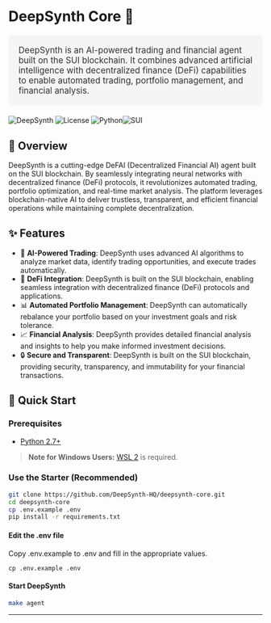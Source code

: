 # DeepSynth Core 🤖

<div style="color: #333; font-size: 1.2em; background-color: #f5f5f5; padding: 20px; border-radius: 8px; margin: 20px 0;"}>
DeepSynth is an AI-powered trading and financial agent built on the SUI blockchain. It combines advanced artificial intelligence with decentralized finance (DeFi) capabilities to enable automated trading, portfolio management, and financial analysis.

</div align="center">

![DeepSynth](https://img.shields.io/badge/DeepSynth-v0.1.8-blue.svg) ![License](https://img.shields.io/badge/License-MIT-white.svg) ![Python](https://img.shields.io/badge/Python-2.7+-yellow.svg)![SUI](https://img.shields.io/badge/SUI-v1.41.1-blue.svg)

## 🚩 Overview

DeepSynth is a cutting-edge DeFAI (Decentralized Financial AI) agent built on the SUI blockchain. By seamlessly integrating neural networks with decentralized finance (DeFi) protocols, it revolutionizes automated trading, portfolio optimization, and real-time market analysis. The platform leverages blockchain-native AI to deliver trustless, transparent, and efficient financial operations while maintaining complete decentralization.

## ✨ Features

- 🤖 **AI-Powered Trading**: DeepSynth uses advanced AI algorithms to analyze market data, identify trading opportunities, and execute trades automatically.
- 🔗 **DeFi Integration**: DeepSynth is built on the SUI blockchain, enabling seamless integration with decentralized finance (DeFi) protocols and applications.
- 📊 **Automated Portfolio Management**: DeepSynth can automatically rebalance your portfolio based on your investment goals and risk tolerance.
- 📈 **Financial Analysis**: DeepSynth provides detailed financial analysis and insights to help you make informed investment decisions.
- 🔒 **Secure and Transparent**: DeepSynth is built on the SUI blockchain, providing security, transparency, and immutability for your financial transactions.

## 🚀 Quick Start

### Prerequisites

- [Python 2.7+](https://www.python.org/downloads/)

> **Note for Windows Users:** [WSL 2](https://learn.microsoft.com/en-us/windows/wsl/install-manual) is required.

### Use the Starter (Recommended)

```bash
git clone https://github.com/DeepSynth-HQ/deepsynth-core.git
cd deepsynth-core
cp .env.example .env
pip install -r requirements.txt
```

#### Edit the .env file

Copy .env.example to .env and fill in the appropriate values.

```
cp .env.example .env
```

#### Start DeepSynth

```bash
make agent
```

---
